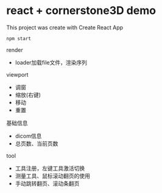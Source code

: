 # react + cornerstone3D demo

This project was create with Create React App

`npm start`

render
- loader加载file文件，渲染序列

viewport
- 调窗
- 缩放(右键)
- 移动
- 重置

基础信息
- dicom信息
- 总页数、当前页数

tool
- 工具注册，左键工具激活切换
- 测量工具、鼠标滚动翻页的使用
- 手动跳转翻页、滚动条翻页